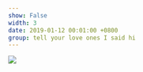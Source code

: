 ```yaml
---
show: False
width: 3
date: 2019-01-12 00:01:00 +0800
group: tell your love ones I said hi
---
```

<div>
    <img data-src="{{ site.data.profile.portrait_url | relative_url }}" class="lazy w-100 rounded-xl" src="{{ '/assets/images/empty_300x200.png' | relative_url }}">
</div>

